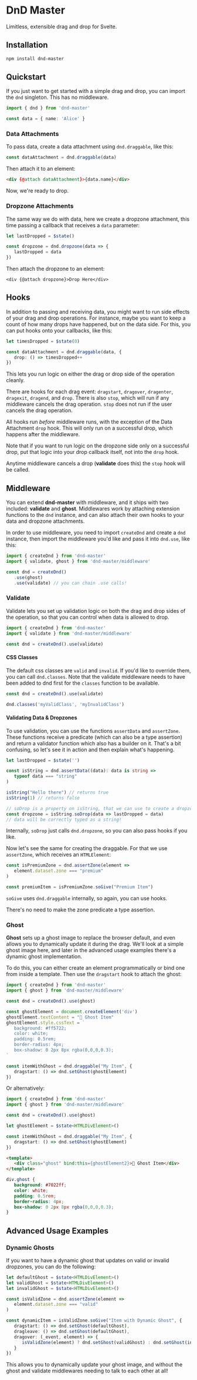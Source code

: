 # DnD Master

Limitless, extensible drag and drop for Svelte.

## Installation

```sh
npm install dnd-master
```

## Quickstart

If you just want to get started with a simple drag and drop, you can import the `dnd` singleton. This has no middleware.

```ts
import { dnd } from 'dnd-master'

const data = { name: 'Alice' }
```

### Data Attachments

To pass data, create a data attachment using `dnd.draggable`, like this:

```ts
const dataAttachment = dnd.draggable(data)
```

Then attach it to an element:

```html
<div {@attach dataAttachment}>{data.name}</div>
```

Now, we're ready to drop.

### Dropzone Attachments

The same way we do with data, here we create a dropzone attachment, this time passing a callback that receives a `data` parameter:

```ts
let lastDropped = $state()

const dropzone = dnd.dropzone(data => {
   lastDropped = data
})
```

Then attach the dropzone to an element:

```svelte
<div {@attach dropzone}>Drop Here</div>
```

## Hooks

In addition to passing and receiving data, you might want to run side effects of your drag and drop operations. For instance, maybe you want to keep a count of how many drops have happened, but on the data side. For this, you can put hooks onto your callbacks, like this:

```ts
let timesDropped = $state(0)

const dataAttachment = dnd.draggable(data, {
   drop: () => timesDropped++
})
```

This lets you run logic on either the drag or drop side of the operation cleanly.

There are hooks for each drag event: `dragstart`, `dragover`, `dragenter`, `dragexit`, `dragend`, and `drop`. There is also `stop`, which will run if any middleware cancels the drag operation. `stop` does not run if the user cancels the drag operation.

All hooks run *before* middleware runs, with the exception of the Data Attachment `drop` hook. This will only run on a successful drop, which happens after the middleware.

Note that if you want to run logic on the dropzone side only on a successful drop, put that logic into your drop callback itself, not into the `drop` hook.

Anytime middleware cancels a drop (**validate** does this) the `stop` hook will be called.

## Middleware

You can extend **dnd-master** with middleware, and it ships with two included: **validate** and **ghost**. Middlewares work by attaching extension functions to the `dnd` instance, and can also attach their own hooks to your data and dropzone attachments.

In order to use middleware, you need to import `createDnd` and create a `dnd` instance, then import the middleware you'd like and pass it into `dnd.use`, like this:

```ts
import { createDnd } from 'dnd-master'
import { validate, ghost } from 'dnd-master/middleware'

const dnd = createDnd()
   .use(ghost)
   .use(validate) // you can chain .use calls!
```

### Validate

Validate lets you set up validation logic on both the drag and drop sides of the operation, so that you can control when data is allowed to drop.

```ts
import { createDnd } from 'dnd-master'
import { validate } from 'dnd-master/middleware'

const dnd = createDnd().use(validate)
```

#### CSS Classes

The default css classes are `valid` and `invalid`. If you'd like to override them, you can call `dnd.classes`. Note that the validate middleware needs to have been added to dnd first for the `classes` function to be available.

```ts
const dnd = createDnd().use(validate)

dnd.classes('myValidClass', 'myInvalidClass')
````

#### Validating Data & Dropzones

To use validation, you can use the functions `assertData` and `assertZone`. These functions receive a predicate (which can also be a type assertion) and return a validator function which also has a builder on it. That's a bit confusing, so let's see it in action and then explain what's happening.

```ts
let lastDropped = $state('')

const isString = dnd.assertData((data): data is string =>
   typeof data === "string"
)

isString("Hello there") // returns true
isString(1) // returns false

// soDrop is a property on isString, that we can use to create a dropzone:
const dropzone = isString.soDrop(data => lastDropped = data)
// data will be correctly typed as a string!
```

Internally, `soDrop` just calls `dnd.dropzone`, so you can also pass hooks if you like.

Now let's see the same for creating the draggable. For that we use `assertZone`, which receives an `HTMLElement`:

```ts
const isPremiumZone = dnd.assertZone(element =>
   element.dataset.zone === "premium"
)

const premiumItem = isPremiumZone.soGive("Premium Item")
```

`soGive` uses `dnd.draggable` internally, so again, you can use hooks.

There's no need to make the zone predicate a type assertion.

### Ghost

**Ghost** sets up a ghost image to replace the browser default, and even allows you to dynamically update it during the drag. We'll look at a simple ghost image here, and later in the advanced usage examples there's a dynamic ghost implementation.

To do this, you can either create an element programmatically or bind one from inside a template. Then use the `dragstart` hook to attach the ghost:

```ts
import { createDnd } from 'dnd-master'
import { ghost } from 'dnd-master/middleware'

const dnd = createDnd().use(ghost)

const ghostElement = document.createElement('div')
ghostElement.textContent = "👻 Ghost Item"
ghostElement.style.cssText = `
   background: #ff5722;
   color: white;
   padding: 0.5rem;
   border-radius: 4px;
   box-shadow: 0 2px 8px rgba(0,0,0,0.3);
`

const itemWithGhost = dnd.draggable("My Item", {
   dragstart: () => dnd.setGhost(ghostElement)
})
```

Or alternatively:

```ts
import { createDnd } from 'dnd-master'
import { ghost } from 'dnd-master/middleware'

const dnd = createDnd().use(ghost)

let ghostElement = $state<HTMLDivElement>()

const itemWithGhost = dnd.draggable("My Item", {
   dragstart: () => dnd.setGhost(ghostElement)
})
```
```html
<template>
   <div class="ghost" bind:this={ghostElement2}>👻 Ghost Item</div>
</template>
```
```css
div.ghost {
   background: #7022ff;
   color: white;
   padding: 0.5rem;
   border-radius: 4px;
   box-shadow: 0 2px 8px rgba(0,0,0,0.3);
}
```

## Advanced Usage Examples

### Dynamic Ghosts

If you want to have a dynamic ghost that updates on valid or invalid dropzones, you can do the following:

```ts
let defaultGhost = $state<HTMLDivElement>()
let validGhost = $state<HTMLDivElement>()
let invalidGhost = $state<HTMLDivElement>()

const isValidZone = dnd.assertZone(element =>
   element.dataset.zone === "valid"
)

const dynamicItem = isValidZone.soGive("Item with Dynamic Ghost", {
   dragstart: () => dnd.setGhost(defaultGhost),
   dragleave: () => dnd.setGhost(defaultGhost),
   dragover: (_event, element) => {
      isValidZone(element) ? dnd.setGhost(validGhost) : dnd.setGhost(invalidGhost)
   }
})
```

This allows you to dynamically update your ghost image, and without the ghost and validate middlewares needing to talk to each other at all!
